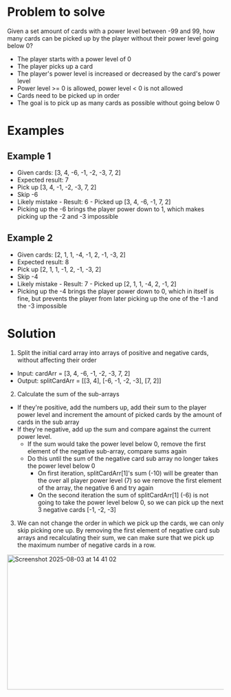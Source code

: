 # Problem to solve

Given a set amount of cards with a power level between -99 and 99, how many cards can be picked up by the player without their power level going below 0?

- The player starts with a power level of 0
- The player picks up a card
- The player's power level is increased or decreased by the card's power level
- Power level >= 0 is allowed, power level < 0 is not allowed
- Cards need to be picked up in order
- The goal is to pick up as many cards as possible without going below 0

# Examples

## Example 1
- Given cards: [3, 4, -6, -1, -2, -3, 7, 2]
- Expected result: 7
- Pick up [3, 4, -1, -2, -3, 7, 2]
- Skip -6
- Likely mistake - Result: 6 - Picked up [3, 4, -6, -1, 7, 2]
- Picking up the -6 brings the player power down to 1, which makes picking up the -2 and -3 impossible

## Example 2
- Given cards: [2, 1, 1, -4, -1, 2, -1, -3, 2]
- Expected result: 8
- Pick up [2, 1, 1, -1, 2, -1, -3, 2]
- Skip -4
- Likely mistake - Result: 7 - Picked up [2, 1, 1, -4, 2, -1, 2]
- Picking up the -4 brings the player power down to 0, which in itself is fine, but prevents the player from later picking up the one of the -1 and the -3 impossible

# Solution

1. Split the initial card array into arrays of positive and negative cards, without affecting their order
  - Input: cardArr = [3, 4, -6, -1, -2, -3, 7, 2]
  - Output: splitCardArr = [[3, 4], [-6, -1, -2, -3], [7, 2]]

2. Calculate the sum of the sub-arrays
  - If they're positive, add the numbers up, add their sum to the player power level and increment the amount of picked cards by the amount of cards in the sub array
  - If they're negative, add up the sum and compare against the current power level.
    - If the sum would take the power level below 0, remove the first element of the negative sub-array, compare sums again
    - Do this until the sum of the negative card sub array no longer takes the power level below 0
      - On first iteration, splitCardArr[1]'s sum (-10) will be greater than the over all player power level (7) so we remove the first element of the array, the negative 6 and try again
      - On the second iteration the sum of splitCardArr[1] (-6) is not going to take the power level below 0, so we can pick up the next 3 negative cards [-1, -2, -3]

3. We can not change the order in which we pick up the cards, we can only skip picking one up. By removing the first element of negative card sub arrays and recalculating their sum, we can make sure that we pick up the maximum number of negative cards in a row.
 
<img width="507" height="314" alt="Screenshot 2025-08-03 at 14 41 02" src="https://github.com/user-attachments/assets/0e34e33e-c9bd-4648-9a31-0bdf1043c80e" />
